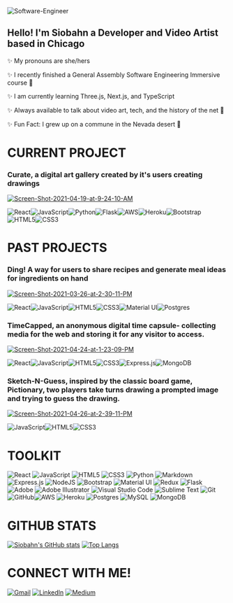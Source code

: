 <img src="https://i.ibb.co/xqMtSkX/Software-Engineer.png" alt="Software-Engineer" border="0">

## Hello! I'm Siobahn a Developer and Video Artist based in Chicago

✨ My pronouns are she/hers 

✨ I recently finished a General Assembly Software Engineering Immersive course 🎉

✨ I am currently learning Three.js, Next.js, and TypeScript

✨ Always available to talk about video art, tech, and the history of the net 💾

✨ Fun Fact: I grew up on a commune in the Nevada desert 🌵


# CURRENT PROJECT 
### Curate, a digital art gallery created by it's users creating drawings
<a href="https://curate-co.netlify.app/">
<img src="https://i.ibb.co/dmLvyc7/Screen-Shot-2021-04-19-at-9-24-10-AM.png" alt="Screen-Shot-2021-04-19-at-9-24-10-AM" border="0"></a>

<img alt="React" src="https://img.shields.io/badge/react-%2320232a.svg?&style=for-the-badge&logo=react&logoColor=%2361DAFB"/><img alt="JavaScript" src="https://img.shields.io/badge/javascript-%23323330.svg?&style=for-the-badge&logo=javascript&logoColor=%23F7DF1E"/><img alt="Python" src="https://img.shields.io/badge/python-%2314354C.svg?&style=for-the-badge&logo=python&logoColor=white"/><img alt="Flask" src="https://img.shields.io/badge/flask-%23000.svg?&style=for-the-badge&logo=flask&logoColor=white"/><img alt="AWS" src="https://img.shields.io/badge/AWS-%23FF9900.svg?&style=for-the-badge&logo=amazon-aws&logoColor=white"/><img alt="Heroku" src="https://img.shields.io/badge/heroku-%23430098.svg?&style=for-the-badge&logo=heroku&logoColor=white"/><img alt="Bootstrap" src="https://img.shields.io/badge/bootstrap-%23563D7C.svg?&style=for-the-badge&logo=bootstrap&logoColor=white"/> <img alt="HTML5" src="https://img.shields.io/badge/html5-%23E34F26.svg?&style=for-the-badge&logo=html5&logoColor=white"/><img alt="CSS3" src="https://img.shields.io/badge/css3-%231572B6.svg?&style=for-the-badge&logo=css3&logoColor=white"/>

# PAST PROJECTS 
### Ding! A way for users to share recipes and generate meal ideas for ingredients on hand 
<a href="https://glacial-meadow-53009.herokuapp.com/"> 
<img src="https://i.ibb.co/CHb3TX5/Screen-Shot-2021-03-26-at-2-30-11-PM.png" alt="Screen-Shot-2021-03-26-at-2-30-11-PM" border="0">
</a>

<img alt="React" src="https://img.shields.io/badge/react-%2320232a.svg?&style=for-the-badge&logo=react&logoColor=%2361DAFB"/><img alt="JavaScript" src="https://img.shields.io/badge/javascript-%23323330.svg?&style=for-the-badge&logo=javascript&logoColor=%23F7DF1E"/><img alt="HTML5" src="https://img.shields.io/badge/html5-%23E34F26.svg?&style=for-the-badge&logo=html5&logoColor=white"/><img alt="CSS3" src="https://img.shields.io/badge/css3-%231572B6.svg?&style=for-the-badge&logo=css3&logoColor=white"/><img alt="Material UI" src="https://img.shields.io/badge/materialui-%230081CB.svg?&style=for-the-badge&logo=material-ui&logoColor=white"/><img alt="Postgres" src ="https://img.shields.io/badge/postgres-%23316192.svg?&style=for-the-badge&logo=postgresql&logoColor=white"/>

### TimeCapped, an anonymous digital time capsule- collecting media for the web and storing it for any visitor to access. 
<a href="https://enigmatic-ocean-53010.herokuapp.com/"><img src="https://i.ibb.co/28hDwH0/Screen-Shot-2021-04-24-at-1-23-09-PM.png" alt="Screen-Shot-2021-04-24-at-1-23-09-PM" border="0">
</a>

<img alt="React" src="https://img.shields.io/badge/react-%2320232a.svg?&style=for-the-badge&logo=react&logoColor=%2361DAFB"/><img alt="JavaScript" src="https://img.shields.io/badge/javascript-%23323330.svg?&style=for-the-badge&logo=javascript&logoColor=%23F7DF1E"/><img alt="HTML5" src="https://img.shields.io/badge/html5-%23E34F26.svg?&style=for-the-badge&logo=html5&logoColor=white"/><img alt="CSS3" src="https://img.shields.io/badge/css3-%231572B6.svg?&style=for-the-badge&logo=css3&logoColor=white"/><img alt="Express.js" src="https://img.shields.io/badge/express.js-%23404d59.svg?&style=for-the-badge"/><img alt="MongoDB" src ="https://img.shields.io/badge/MongoDB-%234ea94b.svg?&style=for-the-badge&logo=mongodb&logoColor=white"/>

### Sketch-N-Guess, inspired by the classic board game, Pictionary, two players take turns drawing a prompted image and trying to guess the drawing.
<a href="https://ad-voice.surge.sh/">
<img src="https://i.ibb.co/315NDZP/Screen-Shot-2021-04-26-at-2-39-11-PM.png" alt="Screen-Shot-2021-04-26-at-2-39-11-PM" border="0"></a>

<img alt="JavaScript" src="https://img.shields.io/badge/javascript-%23323330.svg?&style=for-the-badge&logo=javascript&logoColor=%23F7DF1E"/><img alt="HTML5" src="https://img.shields.io/badge/html5-%23E34F26.svg?&style=for-the-badge&logo=html5&logoColor=white"/><img alt="CSS3" src="https://img.shields.io/badge/css3-%231572B6.svg?&style=for-the-badge&logo=css3&logoColor=white"/>

# TOOLKIT 
<img alt="React" src="https://img.shields.io/badge/react-%2320232a.svg?&style=for-the-badge&logo=react&logoColor=%2361DAFB"/>	<img alt="JavaScript" src="https://img.shields.io/badge/javascript-%23323330.svg?&style=for-the-badge&logo=javascript&logoColor=%23F7DF1E"/> 	<img alt="HTML5" src="https://img.shields.io/badge/html5-%23E34F26.svg?&style=for-the-badge&logo=html5&logoColor=white"/> <img alt="CSS3" src="https://img.shields.io/badge/css3-%231572B6.svg?&style=for-the-badge&logo=css3&logoColor=white"/> <img alt="Python" src="https://img.shields.io/badge/python-%2314354C.svg?&style=for-the-badge&logo=python&logoColor=white"/> 	<img alt="Markdown" src="https://img.shields.io/badge/markdown-%23000000.svg?&style=for-the-badge&logo=markdown&logoColor=white"/> <img alt="Express.js" src="https://img.shields.io/badge/express.js-%23404d59.svg?&style=for-the-badge"/> <img alt="NodeJS" src="https://img.shields.io/badge/node.js-%2343853D.svg?&style=for-the-badge&logo=node.js&logoColor=white"/> <img alt="Bootstrap" src="https://img.shields.io/badge/bootstrap-%23563D7C.svg?&style=for-the-badge&logo=bootstrap&logoColor=white"/> <img alt="Material UI" src="https://img.shields.io/badge/materialui-%230081CB.svg?&style=for-the-badge&logo=material-ui&logoColor=white"/> <img alt="Redux" src="https://img.shields.io/badge/redux-%23593d88.svg?&style=for-the-badge&logo=redux&logoColor=white"/> <img alt="Flask" src="https://img.shields.io/badge/flask-%23000.svg?&style=for-the-badge&logo=flask&logoColor=white"/> <img alt="Adobe" src="https://img.shields.io/badge/adobe-%23FF0000.svg?&style=for-the-badge&logo=adobe&logoColor=white"/> 	<img alt="Adobe Illustrator" src="https://img.shields.io/badge/adobeillustrator-%23FF9A00.svg?&style=for-the-badge&logo=adobeillustrator&logoColor=white"/> <img alt="Visual Studio Code" src="https://img.shields.io/badge/VisualStudioCode-0078d7.svg?&style=for-the-badge&logo=visual-studio-code&logoColor=white"/> <img alt="Sublime Text" src="https://img.shields.io/badge/sublime_text-%23575757.svg?&style=for-the-badge&logo=sublime-text&logoColor=important"/> 	<img alt="Git" src="https://img.shields.io/badge/git-%23F05033.svg?&style=for-the-badge&logo=git&logoColor=white"/> 	<img alt="GitHub" src="https://img.shields.io/badge/github-%23121011.svg?&style=for-the-badge&logo=github&logoColor=white"/><img alt="AWS" src="https://img.shields.io/badge/AWS-%23FF9900.svg?&style=for-the-badge&logo=amazon-aws&logoColor=white"/> <img alt="Heroku" src="https://img.shields.io/badge/heroku-%23430098.svg?&style=for-the-badge&logo=heroku&logoColor=white"/> <img alt="Postgres" src ="https://img.shields.io/badge/postgres-%23316192.svg?&style=for-the-badge&logo=postgresql&logoColor=white"/> <img alt="MySQL" src="https://img.shields.io/badge/mysql-%2300f.svg?&style=for-the-badge&logo=mysql&logoColor=white"/> <img alt="MongoDB" src ="https://img.shields.io/badge/MongoDB-%234ea94b.svg?&style=for-the-badge&logo=mongodb&logoColor=white"/>
  
# GITHUB STATS
[![Siobahn's GitHub stats](https://github-readme-stats.vercel.app/api?username=siobahnschuck&show_icons=true&theme=radical&count_private&hide_title)](https://github.com/siobahnschuck/github-readme-stats)
[![Top Langs](https://github-readme-stats.vercel.app/api/top-langs/?username=siobahnschuck&layout=compact&theme=radical)](https://github.com/siobahnschuck/github-readme-stats)

# CONNECT WITH ME! 
<a href="siobahnschuck@gmail.com"><img alt="Gmail" src="https://img.shields.io/badge/Gmail-D14836?style=for-the-badge&logo=gmail&logoColor=white" /></a> <a href="https://www.linkedin.com/in/siobahnschuck/"><img alt="LinkedIn" src="https://img.shields.io/badge/linkedin-%230077B5.svg?&style=for-the-badge&logo=linkedin&logoColor=white"/></a> <a href="https://medium.com/@siobahnschuck"><img alt="Medium" src="https://img.shields.io/badge/Medium-%23000000.svg?&style=for-the-badge&logo=Medium&logoColor=white"/></a>
